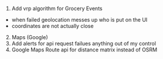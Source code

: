 1. Add vrp algorithm for Grocery Events
  - when failed geolocation messes up who is put on the UI
  - coordinates are not actually close
2. Maps (Google)
3. Add alerts for api request failues anything out of my control
4. Google Maps Route api for distance matrix instead of OSRM